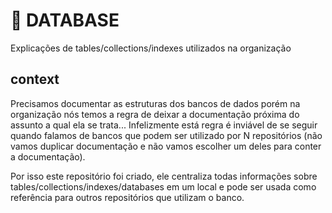 # 💾 DATABASE
Explicações de tables/collections/indexes utilizados na organização

## context
Precisamos documentar as estruturas dos bancos de dados porém na organização nós temos a regra de deixar a documentação próxima do assunto a qual ela se trata... Infelizmente está regra é inviável de se seguir quando falamos de bancos que podem ser utilizado por N repositórios (não vamos duplicar documentação e não vamos escolher um deles para conter a documentação).  

Por isso este repositório foi criado, ele centraliza todas informações sobre tables/collections/indexes/databases em um local e pode ser usada como referência para outros repositórios que utilizam o banco.  

